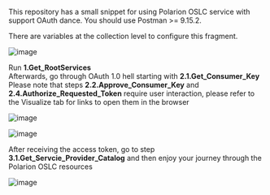 This repository has a small snippet for using Polarion OSLC service with support OAuth dance. 
You should use Postman >= 9.15.2.

There are variables at the collection level to configure this fragment.

![image](https://github.com/Krusty84/Polarion_OSLC_OAuth_1.0a/assets/44873126/5b7e8495-efee-4073-9e78-6506238d6833)

Run **1.Get_RootServices**  
Afterwards, go through OAuth 1.0 hell starting with **2.1.Get_Consumer_Key**  
Please note that steps **2.2.Approve_Consumer_Key** and **2.4.Authorize_Requested_Token** require user interaction, please refer to the Visualize tab for links to open them in the browser

![image](https://github.com/Krusty84/Polarion_OSLC_OAuth_1.0a/assets/44873126/9d75f209-fb0b-4c8f-9f91-1200568a6d13)

![image](https://github.com/Krusty84/Polarion_OSLC_OAuth_1.0a/assets/44873126/6a8d49bb-8eb8-4bdf-a64d-627c8e31dd6f)

After receiving the access token, go to step **3.1.Get_Servcie_Provider_Catalog** and then enjoy your journey through the Polarion OSLC resources

![image](https://github.com/Krusty84/Polarion_OSLC_OAuth_1.0a/assets/44873126/a8a9cb2b-55a1-4f8b-b58d-af8053228238)
